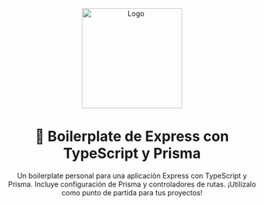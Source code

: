 <div align="center">
  <img src="https://res.cloudinary.com/practicaldev/image/fetch/s--2tMgW3eL--/c_imagga_scale,f_auto,fl_progressive,h_420,q_auto,w_1000/https://dev-to-uploads.s3.amazonaws.com/uploads/articles/c49275765mureb7px26x.png](https://avatars.githubusercontent.com/u/17219288?s=280&v=4)](https://tsed.io/prisma-2.svg)](https://avatars.githubusercontent.com/u/17219288?s=280&v=4)" alt="Logo" width="200">
  <h1>🚀 Boilerplate de Express con TypeScript y Prisma</h1>
  <p>Un boilerplate personal para una aplicación Express con TypeScript y Prisma. Incluye configuración de Prisma y controladores de rutas. ¡Utilízalo como punto de partida para tus proyectos!</p>
</div>
